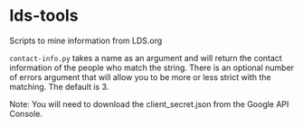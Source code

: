 # lds-tools

Scripts to mine information from LDS.org

`contact-info.py` takes a name as an argument and will return the contact
information of the people who match the string. There is an optional number of
errors argument that will allow you to be more or less strict with the matching.
The default is 3.

Note: You will need to download the client_secret.json from the Google API Console.
